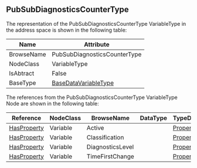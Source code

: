 <!-- objecttype -->
## PubSubDiagnosticsCounterType
The representation of the PubSubDiagnosticsCounterType VariableType in the address space is shown in the following table:  

|Name|Attribute|
|---|---|
|BrowseName|PubSubDiagnosticsCounterType|
|NodeClass|VariableType|
|IsAbtract|False|
|BaseType|[BaseDataVariableType](../../../Part5/VariableTypes/BaseDataVariableType/readme.md)|

The references from the PubSubDiagnosticsCounterType VariableType Node are shown in the following table:  

|Reference|NodeClass|BrowseName|DataType|TypeDefinition|ModellingRule|
|---|---|---|---|---|---|
|[HasProperty](../../../Part3/ReferenceTypes/HasProperty/readme.md)|Variable|Active||[PropertyType](../../Part5/VariableTypes/PropertyType/readme.md)|[Mandatory](../../Objects/Mandatory/readme.md)|
|[HasProperty](../../../Part3/ReferenceTypes/HasProperty/readme.md)|Variable|Classification||[PropertyType](../../Part5/VariableTypes/PropertyType/readme.md)|[Mandatory](../../Objects/Mandatory/readme.md)|
|[HasProperty](../../../Part3/ReferenceTypes/HasProperty/readme.md)|Variable|DiagnosticsLevel||[PropertyType](../../Part5/VariableTypes/PropertyType/readme.md)|[Mandatory](../../Objects/Mandatory/readme.md)|
|[HasProperty](../../../Part3/ReferenceTypes/HasProperty/readme.md)|Variable|TimeFirstChange||[PropertyType](../../Part5/VariableTypes/PropertyType/readme.md)|[Mandatory](../../Objects/Mandatory/readme.md)|

